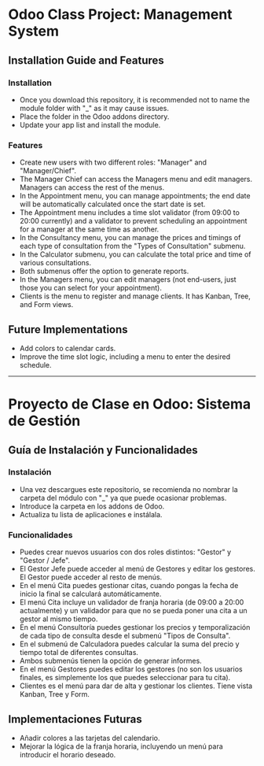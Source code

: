 # Odoo Class Project: Management System

## Installation Guide and Features

### Installation

- Once you download this repository, it is recommended not to name the module folder with "_" as it may cause issues.
- Place the folder in the Odoo addons directory.
- Update your app list and install the module.

### Features

- Create new users with two different roles: "Manager" and "Manager/Chief".
- The Manager Chief can access the Managers menu and edit managers. Managers can access the rest of the menus.
- In the Appointment menu, you can manage appointments; the end date will be automatically calculated once the start date is set.
- The Appointment menu includes a time slot validator (from 09:00 to 20:00 currently) and a validator to prevent scheduling an appointment for a manager at the same time as another.
- In the Consultancy menu, you can manage the prices and timings of each type of consultation from the "Types of Consultation" submenu.
- In the Calculator submenu, you can calculate the total price and time of various consultations.
- Both submenus offer the option to generate reports.
- In the Managers menu, you can edit managers (not end-users, just those you can select for your appointment).
- Clients is the menu to register and manage clients. It has Kanban, Tree, and Form views.

## Future Implementations

- Add colors to calendar cards.
- Improve the time slot logic, including a menu to enter the desired schedule.

---

# Proyecto de Clase en Odoo: Sistema de Gestión

## Guía de Instalación y Funcionalidades

### Instalación

- Una vez descargues este repositorio, se recomienda no nombrar la carpeta del módulo con "_" ya que puede ocasionar problemas.
- Introduce la carpeta en los addons de Odoo.
- Actualiza tu lista de aplicaciones e instálala.

### Funcionalidades

- Puedes crear nuevos usuarios con dos roles distintos: "Gestor" y "Gestor / Jefe".
- El Gestor Jefe puede acceder al menú de Gestores y editar los gestores. El Gestor puede acceder al resto de menús.
- En el menú Cita puedes gestionar citas, cuando pongas la fecha de inicio la final se calculará automáticamente.
- El menú Cita incluye un validador de franja horaria (de 09:00 a 20:00 actualmente) y un validador para que no se pueda poner una cita a un gestor al mismo tiempo.
- En el menú Consultoría puedes gestionar los precios y temporalización de cada tipo de consulta desde el submenú "Tipos de Consulta".
- En el submenú de Calculadora puedes calcular la suma del precio y tiempo total de diferentes consultas.
- Ambos submenús tienen la opción de generar informes.
- En el menú Gestores puedes editar los gestores (no son los usuarios finales, es simplemente los que puedes seleccionar para tu cita).
- Clientes es el menú para dar de alta y gestionar los clientes. Tiene vista Kanban, Tree y Form.

## Implementaciones Futuras

- Añadir colores a las tarjetas del calendario.
- Mejorar la lógica de la franja horaria, incluyendo un menú para introducir el horario deseado.
